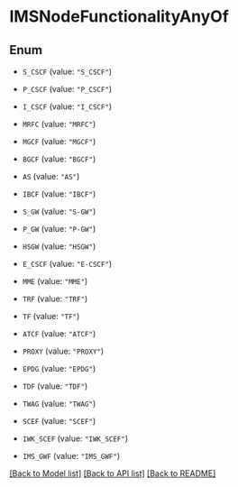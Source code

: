 # IMSNodeFunctionalityAnyOf

## Enum


* `S_CSCF` (value: `"S_CSCF"`)

* `P_CSCF` (value: `"P_CSCF"`)

* `I_CSCF` (value: `"I_CSCF"`)

* `MRFC` (value: `"MRFC"`)

* `MGCF` (value: `"MGCF"`)

* `BGCF` (value: `"BGCF"`)

* `AS` (value: `"AS"`)

* `IBCF` (value: `"IBCF"`)

* `S_GW` (value: `"S-GW"`)

* `P_GW` (value: `"P-GW"`)

* `HSGW` (value: `"HSGW"`)

* `E_CSCF` (value: `"E-CSCF"`)

* `MME` (value: `"MME"`)

* `TRF` (value: `"TRF"`)

* `TF` (value: `"TF"`)

* `ATCF` (value: `"ATCF"`)

* `PROXY` (value: `"PROXY"`)

* `EPDG` (value: `"EPDG"`)

* `TDF` (value: `"TDF"`)

* `TWAG` (value: `"TWAG"`)

* `SCEF` (value: `"SCEF"`)

* `IWK_SCEF` (value: `"IWK_SCEF"`)

* `IMS_GWF` (value: `"IMS_GWF"`)


[[Back to Model list]](../README.md#documentation-for-models) [[Back to API list]](../README.md#documentation-for-api-endpoints) [[Back to README]](../README.md)


